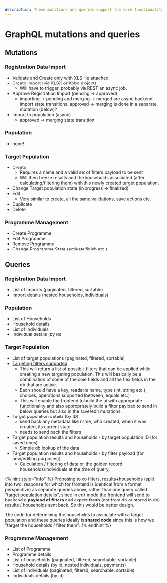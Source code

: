```yaml
---
description: These mutations and queries support the core functionality within HCT MIS.
---
```


# GraphQL mutations and queries

## Mutations

### Registration Data Import

* Validate and Create only with XLS file attached
* Create import \(via XLSX or Kobo project\)
  * Will have to trigger, probably via REST an async job.
* Approve Registration Import \(pending -&gt; approved\)
  * importing -&gt; pending and merging -&gt; merged are async backend import state transitions. approved -&gt; merging is done in a separate mutation \(below\)?
* Import to population \(async\)
  * approved -&gt; merging state transition

### Population

* none!

### Target Population

* Create
  * Requires a name and a valid set of filters payload to be sent
  * Will then freeze results and the households associated \(after calculating/filtering them\) with this newly created target population.
* Change Target population state \(in progress -&gt; finalized\)
* Edit
  * Very similar to create, all the same validations, save actions etc.
* Duplicate
* Delete

### Programme Management

* Create Programme
* Edit Programme
* Remove Programme
* Change Programme State \(activate finish etc.\)

## Queries

### Registration Data Import

* List of Imports \(paginated, filtered, sortable\)
* Import details \(nested households, individuals\)

### Population

* List of Households
* Household details
* List of Individuals
* Individual details \(by id\)

### Target Population

* List of target populations \(paginated, filtered, sortable\)
* [Targeting filters supported](https://unicef.visualstudio.com/ICTD-HCT-MIS/_boards/board/t/Software%20Engineering/Stories/?workitem=52076)
  * This will return a list of possible filters that can be applied while creating a new targeting population. This will basically be a combination of some of the core fields and all the flex fields in the db that are active.
  * Each should have a key, readable name, type \(int, string etc.\), choices, operations supported \(between, equals etc.\)
  * This will enable the frontend to build the ui with appropriate functionality and also appropriately build a filter payload to send in below queries but also in the save/edit mutations.
* Target population details \(by ID\)
  * send back any metadata like name, who created, when it was created, its current state
  * needs to send back the filters
* Target population results and households - by target population ID \(for saved ones\) 
  * Simple db lookup of the data
* Target population results and households - by filter payload \(for new/editing purposes\)\)
  * Calculation / filtering of data on the golden record households/individuals at the time of query.

{% hint style="info" %}
Proposing to do filters, results+households \(split into two, response for which for frontend is identical from a format perspective\) as separate queries above, rather than one query called "target population details", since in edit mode the frontend will send to backend a **payload of filters** and expect **fresh** \(not from db or stored in db\) results / households sent back. So this would be better design.

The code for determining the households to associate with a target population and these queries ideally is **shared code** since this is how we "target the households / filter them".
{% endhint %}

### Programme Management

* List of Programme
* Programme details                                                                                                                                                                                                                                                                                                                                                                                                                                                                                                                                                                                                                                                                       
* List of households \(paginated, filtered, searchable, sortable\)
* Household details \(by id, nested individuals, payments\)
* List of individuals \(paginated, filtered, searchable, sortable\)
* Individuals details \(by id\)



